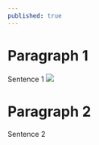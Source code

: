 ```yaml
---
published: true
---
```


# Paragraph 1
Sentence 1
![]({{site.baseurl}}/https://www.bing.com/images/search?view=detailV2&ccid=bnQta3u5&id=15BC0B7AB31BB835A20C5911E02DFF28E4F2857F&thid=OIP.bnQta3u5hWa9imr2N4VFHAHaHa&mediaurl=https%3a%2f%2fimages.eq3.com%2fproduct%2f50625%2f8c39e901-ba82-4e7f-a12a-d599b2121e81.jpg&cdnurl=https%3a%2f%2fth.bing.com%2fth%2fid%2fR.6e742d6b7bb98566bd8a6af63785451c%3frik%3df4Xy5Cj%252fLeARWQ%26pid%3dImgRaw%26r%3d0&exph=2500&expw=2500&q=colock&simid=608024093429685422&FORM=IRPRST&ck=172BAAFA51D8C82D1CB70C184704DC71&selectedIndex=1&adlt=strict&ajaxhist=0&ajaxserp=0)
# Paragraph 2

Sentence 2
